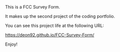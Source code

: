 This is a FCC Survey Form.

It makes up the second project of the coding portfolio.

You can see this project life at the following URL:

https://deon92.github.io/FCC-Survey-Form/

Enjoy!
